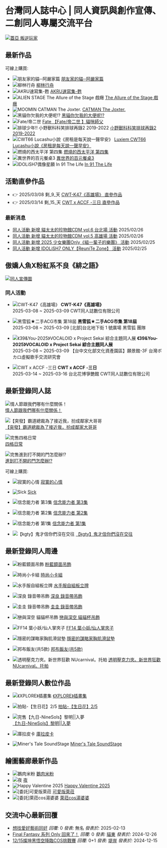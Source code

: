 # 台灣同人誌中心 | 同人資訊與創作宣傳、二創同人專屬交流平台

[![蓋亞 叛逆玩家](/uploads/links/6c3bbacbd804570346de3c6e375d6679.webp)](/api/links/go/308/4 "蓋亞 叛逆玩家")

## 最新作品

可線上購買:

- ![朋友家的貓─阿嚴家篇](//www.doujin.com.tw/uploads/books/ea/b8/eab8cfa27040eec0c320be36f63a2db0_375.jpg) [朋友家的貓─阿嚴家篇](/books/info/64955 "朋友家的貓─阿嚴家篇")
- ![柳林行舟](//www.doujin.com.tw/uploads/books/f3/50/f350f2f5ab1c38fd8c9781f5ab954c50_375.jpg) [柳林行舟](/books/info/66455 "柳林行舟")
- ![AKRU速寫集-甦](//www.doujin.com.tw/uploads/books/f7/ba/f7ba5ecb3f7f3385d6486fc7f79fd0a7_375.jpg) [AKRU速寫集-甦](/books/info/64851 "AKRU速寫集-甦")
- ![ALIEN STAGE The Allure of the Stage 戲癮](//www.doujin.com.tw/uploads/books/66/a2/66a234b7c53800c20f00e839c347ce57_375.jpg) [The Allure of the Stage 戲癮](/books/info/66356 "The Allure of the Stage 戲癮")
- ![MOOMIN CATMAN The Joxter.](//www.doujin.com.tw/uploads/books/61/ae/61ae5f8c922bd2cdb796cc2a364a5cc1_375.jpg) [CATMAN The Joxter.](/books/info/59997 "CATMAN The Joxter.")
- ![黑貓你欠我的大便呢!?](//www.doujin.com.tw/uploads/books/3f/88/3f888ef0e15b798ba48d640985138a4a_375.jpg) [黑貓你欠我的大便呢!?](/books/info/58746 "黑貓你欠我的大便呢!?")
- ![Fate/帝二世 ](//www.doujin.com.tw/uploads/books/a2/2d/a22d0f8c0d3e1d8119db45b30bd3a811_375.jpg) [Fate 【Fate/帝二世 】貓咪師父](/books/info/49973 "【Fate/帝二世 】貓咪師父")
- ![排球少年!! 小野獸科科笑排球再錄2 2019-2022](//www.doujin.com.tw/uploads/books/36/49/364962af578edf7efa852518ea1fef12_375.jpg) [小野獸科科笑排球再錄2 2019-2022](/books/info/62377 "小野獸科科笑排球再錄2 2019-2022")
- ![CWT66 Lucashu小說《房租是每天說一聲早安》](//www.doujin.com.tw/uploads/books/4b/c2/4bc28423f2146300121813ae957cd533_375.jpg) [Luxiem CWT66 Lucashu小說《房租是每天說一聲早安》](/books/info/63401 "CWT66 Lucashu小說《房租是每天說一聲早安》")
- ![燃燒的西太平洋 第四集](//www.doujin.com.tw/uploads/books/41/b7/41b72c009aa8ed085a18730381334df0_375.jpg) [燃燒的西太平洋 第四集](/books/info/48523 "燃燒的西太平洋 第四集")
- ![異世界的百元餐桌3](//www.doujin.com.tw/uploads/books/5f/3c/5f3c808b2df3fde0f9fe6d3286e6f970_375.png) [異世界的百元餐桌3](/books/info/66128 "異世界的百元餐桌3")
- ![IDOLiSH7偶像星願 In 91 The Life](//www.doujin.com.tw/uploads/books/58/69/5869eb3e56db201e6df5964d066db875_375.jpg) [In 91 The Life](/books/info/65892 "In 91 The Life")

## 活動直參作品

- 👉 2025/03/08 剩_9_天 [CWT-K47《高雄場》 直參作品](/events_online/viewer/2135)
- 👉 2025/03/14 剩_15_天 [CWT x ACCF -三日 直參作品](/events_online/viewer/2171)

### 最新消息

- [同人活動 新增 貓太太的珍物館CDM vol.6 台北場 活動](/news/redirect/1874) 2025/02/26
- [同人活動 新增 貓太太的珍物館CDM vol.5 高雄場 活動](/news/redirect/1873) 2025/02/26
- [同人活動 新增 2025 少女樂團Only《組一輩子的樂團》 活動](/news/redirect/1872) 2025/02/25
- [同人活動 新增 IDOLiSH7 ONLY【ReuniTe Zone】 活動](/news/redirect/1871) 2025/02/25

## 傲嬌人魚X粉紅系不良《緋之語》

[![同人宣傳圖](//www.doujin.com.tw/uploads/boards/202502/0e17a1e5eb24b476dfcdfe256a927abc_240.jpg)](/board/info/2012 "傲嬌人魚X粉紅系不良《緋之語》")

### 同人活動

- ![CWT-K47《高雄場》](//www.doujin.com.tw/uploads/events/1b/86/1b862c3e71643bb468cd2b3c1b3d8956_120.png)
  **CWT-K47《高雄場》**  
  2025-03-08 ~ 2025-03-09 CWT同人誌數位有限公司
  
- ![黑雪狐★二手ACG市集 第18屆](//www.doujin.com.tw/uploads/events/cf/59/cf59d59151bf096eff1af855105e2325_120.jpg)
  **黑雪狐★二手ACG市集 第18屆**  
  2025-03-08 ~ 2025-03-09 [北部]台北地下街 1 號廣場 黑雪狐 團隊

- ![《39&You-2025》VOCALOID x Project Sekai 綜合主題同人展](//www.doujin.com.tw/uploads/events/92/ce/92cec579b06b11b93b702e24ad732e24_120.jpg)
  **《39&You-2025》VOCALOID x Project Sekai 綜合主題同人展**  
  2025-03-08 ~ 2025-03-09 【台中文化部文化資產園區】願景館-3F 台灣ボカロ虛擬歌手交流研究會

- ![CWT x ACCF -三日](//www.doujin.com.tw/uploads/events/99/67/99678394a39c2a9c62c44de8fa827432_120.jpg)
  **CWT x ACCF -三日**  
  2025-03-14 ~ 2025-03-16 台北花博爭艷館 CWT同人誌數位有限公司

## 最新登錄同人誌

![情人節跟我們哪有什麼關係！](//www.doujin.com.tw/uploads/books/2e/59/2e591642a940e984ec405e2505bed707_200.jpeg)  
[情人節跟我們哪有什麼關係！](/books/info/66557 "情人節跟我們哪有什麼關係！")

![【突發】霸道總裁為了接近我，扮成鄰家大哥哥](//www.doujin.com.tw/uploads/books/92/e1/92e1e045589805dd4b1905260d21418a_200.png)  
[【突發】霸道總裁為了接近我，扮成鄰家大哥哥](/books/info/66554 "【突發】霸道總裁為了接近我，扮成鄰家大哥哥")

![完售![四格日常](//www.doujin.com.tw/uploads/books/1f/06/1f06bb3f5c47de872980baa923a806b6_200.jpg)](/books/info/66552 "四格日常")  
[四格日常](/books/info/66552)

![完售![進到打不開的門怎麼辦!?](//www.doujin.com.tw/uploads/books/fb/09/fb0958b4b119854e221a3246f682876f_200.jpg)](/books/info/66551 "進到打不開的門怎麼辦!?")  
[進到打不開的門怎麼辦!?](/books/info/66551)

可線上購買:

- ![寂寞的心情](//www.doujin.com.tw/uploads/books/e8/93/e8932076c2ce2b96a0eff6d79084a845_200.jpg) [寂寞的心情](/books/info/66550 "寂寞的心情")

- ![Sick](//www.doujin.com.tw/uploads/books/1d/0f/1d0f2a047f7aba60c415e6008fc5dfa1_200.png) [Sick](/books/info/66549 "Sick")

- ![信念能力者 第3集](//www.doujin.com.tw/uploads/books/6e/d9/6ed992bbe15cbe45c6623242c8183ed2_200.jpg) [信念能力者 第3集](/books/info/66546 "信念能力者 第3集")

- ![信念能力者 第2集](//www.doujin.com.tw/uploads/books/e6/8b/e68baee899360fd0c5c807bc68eea6dd_200.jpg) [信念能力者 第2集](/books/info/66545 "信念能力者 第2集")

- ![信念能力者 第1集](//www.doujin.com.tw/uploads/books/d2/8d/d28dff4be5763060cfdc7bd7260174ed_200.jpg) [信念能力者 第1集](/books/info/66544 "信念能力者 第1集")

- ![【kgty】鬼才信你們沒在交往](//www.doujin.com.tw/uploads/books/20/99/209988bf37fdf977f7639d94e9bc349d_200.jpg) [【kgty】鬼才信你們沒在交往](/books/info/66543 "【kgty】鬼才信你們沒在交往")

## 最新登錄同人周邊

- ![粉藍鏡面吊飾](//www.doujin.com.tw/uploads/goods/be/43/be43a3c3c94a88632c26900d3ba13abf_160.jpeg) [粉藍鏡面吊飾](/goods/info/92237 "粉藍鏡面吊飾")

- ![時尚小卡組](//www.doujin.com.tw/uploads/goods/17/d0/17d0c44b3d11896bbf7991f86617fbac_160.jpeg) [時尚小卡組](/goods/info/92236 "時尚小卡組")

- ![水手服自組板立牌](//www.doujin.com.tw/uploads/goods/88/af/88af638928d2d8992f4d3590604ffeb7_160.jpeg) [水手服自組板立牌](/goods/info/92235 "水手服自組板立牌")

- ![深良 錄音帶吊飾](//www.doujin.com.tw/uploads/goods/7d/26/7d26845b5460cd750e41b1775f1fb7c2_160.jpg) [深良 錄音帶吊飾](/goods/info/92234 "深良 錄音帶吊飾")

- ![圭圭 錄音帶吊飾](//www.doujin.com.tw/uploads/goods/87/26/872691004ee6d1209751e0842e555d09_160.jpg) [圭圭 錄音帶吊飾](/goods/info/92233 "圭圭 錄音帶吊飾")

- ![戀與深空 貓貓杯吊飾](//www.doujin.com.tw/uploads/goods/61/83/6183d2167525961b580c49041a890883_160.jpg) [戀與深空 貓貓杯吊飾](/goods/info/92232 "戀與深空 貓貓杯吊飾")

- ![FF14 葉小妖/仙人掌夾子](//www.doujin.com.tw/uploads/goods/02/2d/022d0eb2941fade3f134fce3871550c2_160.jpg) [FF14 葉小妖/仙人掌夾子](/goods/info/92231 "FF14 葉小妖/仙人掌夾子")

- ![隱密的謀略家胸肌滑鼠墊](//www.doujin.com.tw/uploads/goods/6e/24/6e2400ec5513747cf20011fd5bdb84ba_160.jpg) [隱密的謀略家胸肌滑鼠墊](/goods/info/92230 "隱密的謀略家胸肌滑鼠墊")

- ![邦布飯友(共5款)](//www.doujin.com.tw/uploads/goods/9a/82/9a829baa87e2e92e9ca684eee6ed5d67_160.jpg) [邦布飯友(共5款)](/goods/info/92229 "邦布飯友(共5款)")

- ![透明壓克力夾。新世界狂歡 NUcarnival。托帕](//www.doujin.com.tw/uploads/goods/22/19/2219d0054a5ef524c52c56cebdacfcd9_160.jpg) [透明壓克力夾。新世界狂歡 NUcarnival。托帕](/goods/info/92228 "透明壓克力夾。新世界狂歡 NUcarnival。托帕")

## 最新登錄同人數位作品

- ![《XPLORE》插畫集](//www.doujin.com.tw/uploads/digitals/37/6e/376eac49c5af7c4f18a12d62a059daab_160.png) [《XPLORE》插畫集](/digitals/info/1579 "《XPLORE》插畫集")

- ![拍貼-【生日花】2/5](//www.doujin.com.tw/uploads/digitals/4f/39/4f39af8ebaaccc8d0e35be3dcb26fb79_160.png) [拍貼-【生日花】2/5](/digitals/info/1576 "拍貼-【生日花】2/5")

- ![完售![【九日-NineSols】黎明||入夢](//www.doujin.com.tw/uploads/digitals/32/70/3270f2203287da1dd6708459896d6253_160.jpg)](/digitals/info/1573 "【九日-NineSols】黎明||入夢")  
[【九日-NineSols】黎明||入夢](/digitals/info/1573)

- ![庫拉皮卡](//www.doujin.com.tw/uploads/digitals/0f/47/0f470f1708133393dde2c41d52b0c547_160.jpg) [庫拉皮卡](/digitals/info/1572 "庫拉皮卡")

- ![Miner's Tale SoundStage](//www.doujin.com.tw/uploads/digitals/3f/7e/3f7eb64fe8d832113d541b5b4f913d30_160.jpg) [Miner's Tale SoundStage](/digitals/info/1571 "Miner's Tale SoundStage")

## 繪圖藝廊最新作品

- ![鵝肉米粉](//www.doujin.com.tw/uploads/galleries/48/32/483267bb7d44d18fc_thumb.jpg?ss5jd0) [鵝肉米粉](/galleries/info/13137 "鵝肉米粉")
- ![夜](//www.doujin.com.tw/uploads/galleries/80/ca/80ca67b4782b13324_thumb.jpg?srvogr) [夜](/galleries/info/13136 "夜")
- ![Happy Valentine 2025](//www.doujin.com.tw/uploads/galleries/f0/77/f07767ae925a10051_thumb.jpg?srne56) [Happy Valentine 2025](/galleries/info/13135 "Happy Valentine 2025")
- ![[委託]可愛版萊菈](//www.doujin.com.tw/uploads/galleries/5b/81/5b8167a34d13dc5f2_thumb.jpg?sr7k7n) [可愛版萊菈](/galleries/info/13134 "[委託]可愛版萊菈")
- ![[委託]萊菈cos湯婆婆](//www.doujin.com.tw/uploads/galleries/60/cf/60cf67a34c865e5d3_thumb.jpg?sr7k3q) [萊菈cos湯婆婆](/galleries/info/13133 "[委託]萊菈cos湯婆婆")

## 交流中心最新回覆

- [想找愛好藝術同好](/forums/showtopic/13075 "想找愛好藝術同好") _回覆:_ 0 _發表:_ 無名 _發表於:_ 2025-02-13
- [Final Fantasy 系列 Only 回來了！](/forums/showtopic/13037 "Final Fantasy 系列 Only 回來了！") _回覆:_ 0 _發表:_ [貓東](/authors/info/ab54q4aax4) _發表於:_ 2024-12-26
- [12/15燦坤黑悟空降臨COS挑戰賽](/forums/showtopic/13021 "12/15燦坤黑悟空降臨COS挑戰賽") _回覆:_ 0+1 _發表:_ [堤岸](/authors/info/vny34) _發表於:_ 2024-12-15